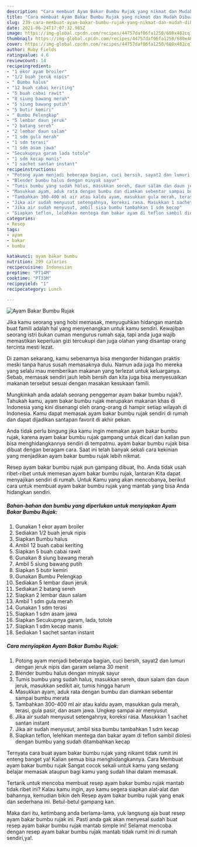 ```yaml
---
description: "Cara membuat Ayam Bakar Bumbu Rujak yang nikmat dan Mudah Dibuat"
title: "Cara membuat Ayam Bakar Bumbu Rujak yang nikmat dan Mudah Dibuat"
slug: 239-cara-membuat-ayam-bakar-bumbu-rujak-yang-nikmat-dan-mudah-dibuat
date: 2021-06-24T17:07:32.985Z
image: https://img-global.cpcdn.com/recipes/44757daf06fa1250/680x482cq70/ayam-bakar-bumbu-rujak-foto-resep-utama.jpg
thumbnail: https://img-global.cpcdn.com/recipes/44757daf06fa1250/680x482cq70/ayam-bakar-bumbu-rujak-foto-resep-utama.jpg
cover: https://img-global.cpcdn.com/recipes/44757daf06fa1250/680x482cq70/ayam-bakar-bumbu-rujak-foto-resep-utama.jpg
author: Ruby Fields
ratingvalue: 4.6
reviewcount: 14
recipeingredient:
- "1 ekor ayam broiler"
- "1/2 buah jeruk nipis"
- " Bumbu halus"
- "12 buah cabai keriting"
- "5 buah cabai rawit"
- "8 siung bawang merah"
- "5 siung bawang putih"
- "5 butir kemiri"
- " Bumbu Pelengkap"
- "5 lembar daun jeruk"
- "2 batang sereh"
- "2 lembar daun salam"
- "1 sdm gula merah"
- "1 sdm terasi"
- "1 sdm asam jawa"
- "Secukupnya garam lada totole"
- "1 sdm kecap manis"
- "1 sachet santan instant"
recipeinstructions:
- "Potong ayam menjadi beberapa bagian, cuci bersih, sayat2 dan lumuri dengan jeruk nipis dan garam selama 30 menit"
- "Blender bumbu halus dengan minyak sayur"
- "Tumis bumbu yang sudah halus, masukkan sereh, daun salam dan daun jeruk, masukkan sedikit air, tumis hingga harum"
- "Masukkan ayam, aduk rata dengan bumbu dan diamkan sebentar sampai bumbu merata"
- "Tambahkan 300-400 ml air atau kaldu ayam, masukkan gula merah, terasi, gula pasir, dan asam jawa. Ungkep sampai air menyusut"
- "Jika air sudah menyusut setengahnya, koreksi rasa. Masukkan 1 sachet santan instant"
- "Jika air sudah menyusut, ambil sisa bumbu tambahkan 1 sdm kecap"
- "Siapkan teflon, lelehkan mentega dan bakar ayam di teflon sambil diolesi dengan bumbu yang sudah ditambahkan kecap"
categories:
- Resep
tags:
- ayam
- bakar
- bumbu

katakunci: ayam bakar bumbu 
nutrition: 299 calories
recipecuisine: Indonesian
preptime: "PT14M"
cooktime: "PT33M"
recipeyield: "1"
recipecategory: Lunch

---
```



![Ayam Bakar Bumbu Rujak](https://img-global.cpcdn.com/recipes/44757daf06fa1250/680x482cq70/ayam-bakar-bumbu-rujak-foto-resep-utama.jpg)

Jika kamu seorang yang hobi memasak, menyuguhkan hidangan mantab buat famili adalah hal yang menyenangkan untuk kamu sendiri. Kewajiban seorang istri bukan cuman mengurus rumah saja, tapi anda juga wajib memastikan keperluan gizi tercukupi dan juga olahan yang disantap orang tercinta mesti lezat.

Di zaman  sekarang, kamu sebenarnya bisa mengorder hidangan praktis meski tanpa harus susah memasaknya dulu. Namun ada juga lho mereka yang selalu mau memberikan makanan yang terlezat untuk keluarganya. Sebab, memasak sendiri jauh lebih bersih dan kita juga bisa menyesuaikan makanan tersebut sesuai dengan masakan kesukaan famili. 



Mungkinkah anda adalah seorang penggemar ayam bakar bumbu rujak?. Tahukah kamu, ayam bakar bumbu rujak merupakan makanan khas di Indonesia yang kini disenangi oleh orang-orang di hampir setiap wilayah di Indonesia. Kamu dapat memasak ayam bakar bumbu rujak sendiri di rumah dan dapat dijadikan santapan favorit di akhir pekan.

Anda tidak perlu bingung jika kamu ingin memakan ayam bakar bumbu rujak, karena ayam bakar bumbu rujak gampang untuk dicari dan kalian pun bisa menghidangkannya sendiri di tempatmu. ayam bakar bumbu rujak bisa dibuat dengan beragam cara. Saat ini telah banyak sekali cara kekinian yang menjadikan ayam bakar bumbu rujak lebih nikmat.

Resep ayam bakar bumbu rujak pun gampang dibuat, lho. Anda tidak usah ribet-ribet untuk memesan ayam bakar bumbu rujak, lantaran Kita dapat menyajikan sendiri di rumah. Untuk Kamu yang akan mencobanya, berikut cara untuk membuat ayam bakar bumbu rujak yang mantab yang bisa Anda hidangkan sendiri.

<!--inarticleads1-->

##### Bahan-bahan dan bumbu yang diperlukan untuk menyiapkan Ayam Bakar Bumbu Rujak:

1. Gunakan 1 ekor ayam broiler
1. Sediakan 1/2 buah jeruk nipis
1. Siapkan  Bumbu halus
1. Ambil 12 buah cabai keriting
1. Siapkan 5 buah cabai rawit
1. Gunakan 8 siung bawang merah
1. Ambil 5 siung bawang putih
1. Siapkan 5 butir kemiri
1. Gunakan  Bumbu Pelengkap
1. Sediakan 5 lembar daun jeruk
1. Sediakan 2 batang sereh
1. Siapkan 2 lembar daun salam
1. Ambil 1 sdm gula merah
1. Gunakan 1 sdm terasi
1. Siapkan 1 sdm asam jawa
1. Siapkan Secukupnya garam, lada, totole
1. Siapkan 1 sdm kecap manis
1. Sediakan 1 sachet santan instant




<!--inarticleads2-->

##### Cara menyiapkan Ayam Bakar Bumbu Rujak:

1. Potong ayam menjadi beberapa bagian, cuci bersih, sayat2 dan lumuri dengan jeruk nipis dan garam selama 30 menit
1. Blender bumbu halus dengan minyak sayur
1. Tumis bumbu yang sudah halus, masukkan sereh, daun salam dan daun jeruk, masukkan sedikit air, tumis hingga harum
1. Masukkan ayam, aduk rata dengan bumbu dan diamkan sebentar sampai bumbu merata
1. Tambahkan 300-400 ml air atau kaldu ayam, masukkan gula merah, terasi, gula pasir, dan asam jawa. Ungkep sampai air menyusut
1. Jika air sudah menyusut setengahnya, koreksi rasa. Masukkan 1 sachet santan instant
1. Jika air sudah menyusut, ambil sisa bumbu tambahkan 1 sdm kecap
1. Siapkan teflon, lelehkan mentega dan bakar ayam di teflon sambil diolesi dengan bumbu yang sudah ditambahkan kecap




Ternyata cara buat ayam bakar bumbu rujak yang nikamt tidak rumit ini enteng banget ya! Kalian semua bisa menghidangkannya. Cara Membuat ayam bakar bumbu rujak Sangat cocok sekali untuk kamu yang sedang belajar memasak ataupun bagi kamu yang sudah lihai dalam memasak.

Tertarik untuk mencoba membuat resep ayam bakar bumbu rujak mantab tidak ribet ini? Kalau kamu ingin, ayo kamu segera siapkan alat-alat dan bahannya, kemudian bikin deh Resep ayam bakar bumbu rujak yang enak dan sederhana ini. Betul-betul gampang kan. 

Maka dari itu, ketimbang anda berlama-lama, yuk langsung aja buat resep ayam bakar bumbu rujak ini. Pasti anda gak akan menyesal sudah buat resep ayam bakar bumbu rujak mantab simple ini! Selamat mencoba dengan resep ayam bakar bumbu rujak mantab tidak rumit ini di rumah sendiri,ya!.

